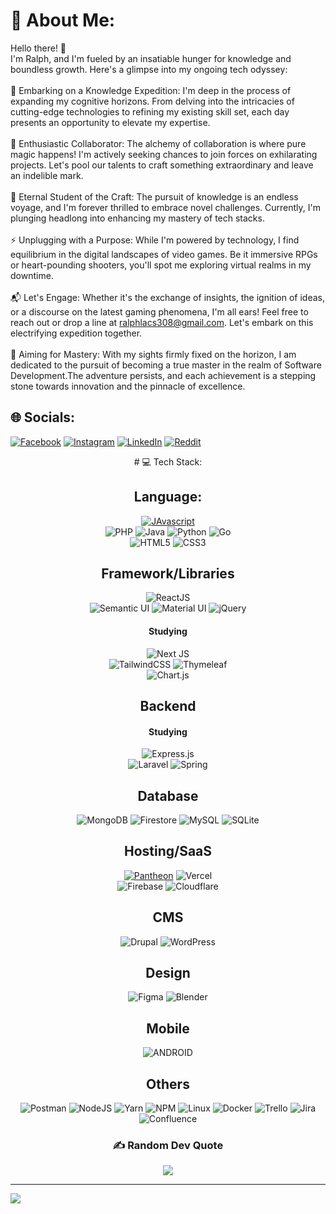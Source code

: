 # 💫 About Me:
Hello there! 👋 <br>I'm Ralph, and I'm fueled by an insatiable hunger for knowledge and boundless growth. Here's a glimpse into my ongoing tech odyssey:<br><br>🚀 Embarking on a Knowledge Expedition: I'm deep in the process of expanding my cognitive horizons. From delving into the intricacies of cutting-edge technologies to refining my existing skill set, each day presents an opportunity to elevate my expertise.<br><br>🤝 Enthusiastic Collaborator: The alchemy of collaboration is where pure magic happens! I'm actively seeking chances to join forces on exhilarating projects. Let's pool our talents to craft something extraordinary and leave an indelible mark.<br><br>🌱 Eternal Student of the Craft: The pursuit of knowledge is an endless voyage, and I'm forever thrilled to embrace novel challenges. Currently, I'm plunging headlong into enhancing my mastery of tech stacks.<br><br>⚡ Unplugging with a Purpose: While I'm powered by technology, I find equilibrium in the digital landscapes of video games. Be it immersive RPGs or heart-pounding shooters, you'll spot me exploring virtual realms in my downtime.<br><br>📬 Let's Engage: Whether it's the exchange of insights, the ignition of ideas, or a discourse on the latest gaming phenomena, I'm all ears! Feel free to reach out or drop a line at ralphlacs308@gmail.com. Let's embark on this electrifying expedition together.<br><br>🎯 Aiming for Mastery: With my sights firmly fixed on the horizon, I am dedicated to the pursuit of becoming a true master in the realm of Software Development.The adventure persists, and each achievement is a stepping stone towards innovation and the pinnacle of excellence.

## 🌐 Socials:
[![Facebook](https://img.shields.io/badge/Facebook-%231877F2.svg?logo=Facebook&logoColor=white)](https://facebook.com/ralphscl) [![Instagram](https://img.shields.io/badge/Instagram-%23E4405F.svg?logo=Instagram&logoColor=white)](https://instagram.com/rlphspncrl) [![LinkedIn](https://img.shields.io/badge/LinkedIn-%230077B5.svg?logo=linkedin&logoColor=white)](https://linkedin.com/in/ralphscl) [![Reddit](https://img.shields.io/badge/Reddit-%23FF4500.svg?logo=Reddit&logoColor=white)](https://reddit.com/user/ralphlacs) 

<div align="center">
  # 💻 Tech Stack:
  
  ## Language:
  <a href='https://github.com/shivamkapasia0' target="_blank"><img alt='JAvascript' src='https://img.shields.io/badge/Javascipt-100000?style=for-the-badge&logo=JAvascript&logoColor=DDC618&labelColor=black&color=black'/></a><br>
  ![PHP](https://img.shields.io/badge/php-%23777BB4.svg?style=for-the-badge&logo=php&logoColor=white) ![Java](https://img.shields.io/badge/java-%23ED8B00.svg?style=for-the-badge&logo=java&logoColor=white) ![Python](https://img.shields.io/badge/python-3670A0?style=for-the-badge&logo=python&logoColor=ffdd54) ![Go](https://img.shields.io/badge/go-%2300ADD8.svg?style=for-the-badge&logo=go&logoColor=white)<br>
  ![HTML5](https://img.shields.io/badge/html5-%23E34F26.svg?style=for-the-badge&logo=html5&logoColor=white) ![CSS3](https://img.shields.io/badge/css3-%231572B6.svg?style=for-the-badge&logo=css3&logoColor=white) 
  
  ## Framework/Libraries
  ![ReactJS](https://img.shields.io/badge/react-%2320232a.svg?style=for-the-badge&logo=react&logoColor=%2361DAFB)<br>
  ![Semantic UI](https://img.shields.io/badge/Semantic%20UI%20React-%2335BDB2.svg?style=for-the-badge&logo=SemanticUIReact&logoColor=white) ![Material UI](https://img.shields.io/badge/MUI-%230081CB.svg?style=for-the-badge&logo=material-ui&logoColor=white) ![jQuery](https://img.shields.io/badge/jquery-%230769AD.svg?style=for-the-badge&logo=jquery&logoColor=white) 
  
  #### Studying
  ![Next JS](https://img.shields.io/badge/Next-black?style=for-the-badge&logo=next.js&logoColor=white)<br>
  ![TailwindCSS](https://img.shields.io/badge/tailwindcss-%2338B2AC.svg?style=for-the-badge&logo=tailwind-css&logoColor=white) ![Thymeleaf](https://img.shields.io/badge/Thymeleaf-%23005C0F.svg?style=for-the-badge&logo=Thymeleaf&logoColor=white) <br>
  ![Chart.js](https://img.shields.io/badge/chart.js-F5788D.svg?style=for-the-badge&logo=chart.js&logoColor=white)
  
  ## Backend
  #### Studying
  ![Express.js](https://img.shields.io/badge/express.js-%23404d59.svg?style=for-the-badge&logo=express&logoColor=%2361DAFB)<br>
  ![Laravel](https://img.shields.io/badge/laravel-%23FF2D20.svg?style=for-the-badge&logo=laravel&logoColor=white) ![Spring](https://img.shields.io/badge/spring-%236DB33F.svg?style=for-the-badge&logo=spring&logoColor=white)
  
  ## Database
  ![MongoDB](https://img.shields.io/badge/MongoDB-%234ea94b.svg?style=for-the-badge&logo=mongodb&logoColor=white) ![Firestore](https://img.shields.io/badge/firebase-%23039BE5.svg?style=for-the-badge&logo=firebase) ![MySQL](https://img.shields.io/badge/mysql-%2300f.svg?style=for-the-badge&logo=mysql&logoColor=white) ![SQLite](https://img.shields.io/badge/sqlite-%2307405e.svg?style=for-the-badge&logo=sqlite&logoColor=white)
  
  ## Hosting/SaaS
  <a href='https://github.com/shivamkapasia0' target="_blank"><img alt='Pantheon' src='https://img.shields.io/badge/Pantheon-100000?style=for-the-badge&logo=Pantheon&logoColor=white&labelColor=black&color=black'/></a> 
  ![Vercel](https://img.shields.io/badge/vercel-%23000000.svg?style=for-the-badge&logo=vercel&logoColor=white)<br>
  ![Firebase](https://img.shields.io/badge/firebase-%23039BE5.svg?style=for-the-badge&logo=firebase) ![Cloudflare](https://img.shields.io/badge/Cloudflare-F38020?style=for-the-badge&logo=Cloudflare&logoColor=white)
  
  ## CMS
  ![Drupal](https://img.shields.io/badge/drupal-%230678BE.svg?style=for-the-badge&logo=drupal&logoColor=white) ![WordPress](https://img.shields.io/badge/WordPress-%23117AC9.svg?style=for-the-badge&logo=WordPress&logoColor=white)
  
  ## Design
  ![Figma](https://img.shields.io/badge/figma-%23F24E1E.svg?style=for-the-badge&logo=figma&logoColor=white) ![Blender](https://img.shields.io/badge/blender-%23F5792A.svg?style=for-the-badge&logo=blender&logoColor=white) 
  
  ## Mobile
  ![ANDROID](https://img.shields.io/badge/android-%2320232a.svg?style=for-the-badge&logo=android&logoColor=%a4c639)
  
  ## Others 
  ![Postman](https://img.shields.io/badge/Postman-FF6C37?style=for-the-badge&logo=postman&logoColor=white) ![NodeJS](https://img.shields.io/badge/node.js-6DA55F?style=for-the-badge&logo=node.js&logoColor=white) ![Yarn](https://img.shields.io/badge/yarn-%232C8EBB.svg?style=for-the-badge&logo=yarn&logoColor=white) ![NPM](https://img.shields.io/badge/NPM-%23000000.svg?style=for-the-badge&logo=npm&logoColor=white) ![Linux](https://img.shields.io/badge/Linux-FCC624?style=for-the-badge&logo=linux&logoColor=black)  ![Docker](https://img.shields.io/badge/docker-%230db7ed.svg?style=for-the-badge&logo=docker&logoColor=white) ![Trello](https://img.shields.io/badge/Trello-%23026AA7.svg?style=for-the-badge&logo=Trello&logoColor=white) ![Jira](https://img.shields.io/badge/jira-%230A0FFF.svg?style=for-the-badge&logo=jira&logoColor=white) ![Confluence](https://img.shields.io/badge/confluence-%23172BF4.svg?style=for-the-badge&logo=confluence&logoColor=white) 
  
  ### ✍️ Random Dev Quote
  ![](https://quotes-github-readme.vercel.app/api?type=horizontal&theme=tokyonight)
  
</div>

---
[![](https://visitcount.itsvg.in/api?id=ralphscl&icon=1&color=0)](https://visitcount.itsvg.in)

<!-- Proudly created with GPRM ( https://gprm.itsvg.in ) -->
